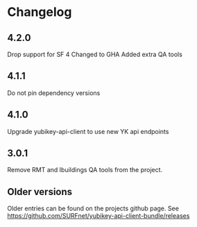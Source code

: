 # Changelog

## 4.2.0  
Drop support for SF 4
Changed to GHA
Added extra QA tools

## 4.1.1

Do not pin dependency versions

## 4.1.0

Upgrade yubikey-api-client to use new YK api endpoints

## 3.0.1

Remove RMT and Ibuildings QA tools from the project.

## Older versions

Older entries can be found on the projects github page.
See https://github.com/SURFnet/yubikey-api-client-bundle/releases

